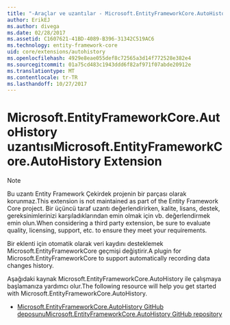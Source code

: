 ```yaml
---
title: "-Araçlar ve uzantılar - Microsoft.EntityFrameworkCore.AutoHistory EF çekirdek"
author: ErikEJ
ms.author: divega
ms.date: 02/28/2017
ms.assetid: C1607621-41BD-4089-B396-31342C519AC6
ms.technology: entity-framework-core
uid: core/extensions/autohistory
ms.openlocfilehash: 4929e8eae055def8c72565a3d14f772528e382e4
ms.sourcegitcommit: 01a75cd483c1943ddd6f82af971f07abde20912e
ms.translationtype: MT
ms.contentlocale: tr-TR
ms.lasthandoff: 10/27/2017
---
```

# <a name="microsoftentityframeworkcoreautohistory-extension"></a><span data-ttu-id="fa90d-102">Microsoft.EntityFrameworkCore.AutoHistory uzantısı</span><span class="sxs-lookup"><span data-stu-id="fa90d-102">Microsoft.EntityFrameworkCore.AutoHistory Extension</span></span>

> [!NOTE]  
> <span data-ttu-id="fa90d-103">Bu uzantı Entity Framework Çekirdek projenin bir parçası olarak korunmaz.</span><span class="sxs-lookup"><span data-stu-id="fa90d-103">This extension is not maintained as part of the Entity Framework Core project.</span></span> <span data-ttu-id="fa90d-104">Bir üçüncü taraf uzantı değerlendirirken, kalite, lisans, destek, gereksinimlerinizi karşıladıklarından emin olmak için vb. değerlendirmek emin olun.</span><span class="sxs-lookup"><span data-stu-id="fa90d-104">When considering a third party extension, be sure to evaluate quality, licensing, support, etc. to ensure they meet your requirements.</span></span>

<span data-ttu-id="fa90d-105">Bir eklenti için otomatik olarak veri kaydını desteklemek Microsoft.EntityFrameworkCore geçmişi değiştirir.</span><span class="sxs-lookup"><span data-stu-id="fa90d-105">A plugin for Microsoft.EntityFrameworkCore to support automatically recording data changes history.</span></span>

<span data-ttu-id="fa90d-106">Aşağıdaki kaynak Microsoft.EntityFrameworkCore.AutoHistory ile çalışmaya başlamanıza yardımcı olur.</span><span class="sxs-lookup"><span data-stu-id="fa90d-106">The following resource will help you get started with Microsoft.EntityFrameworkCore.AutoHistory.</span></span>
* [<span data-ttu-id="fa90d-107">Microsoft.EntityFrameworkCore.AutoHistory GitHub deposunu</span><span class="sxs-lookup"><span data-stu-id="fa90d-107">Microsoft.EntityFrameworkCore.AutoHistory GitHub repository</span></span>](https://github.com/Arch/AutoHistory/)
